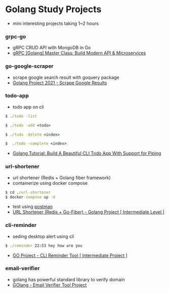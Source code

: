 # Golang Study Projects

- mini interesting projects taking 1~2 hours

### grpc-go

- gRPC CRUD API with MongoDB in Go
- [gRPC [Golang] Master Class: Build Modern API & Microservices](https://www.udemy.com/course/grpc-golang/)

### go-google-scraper

- scrape google search result with goquery package
- [Golang Project 2021 - Scrape Google Results](https://www.youtube.com/watch?v=1YPPzaApyJE&t=3s)

### todo-app

- todo app on cli

```cmd
$ ./todo -list
```

```cmd
$ ./todo -add <todo>
```

```cmd
$ ./todo -delete <index>
```

```cmd
$  ./todo -complete <index>
```

- [Golang Tutorial: Build A Beautiful CLI Todo App With Support for Piping](https://youtu.be/j1CXoOQXbco)

### url-shortener

- url shortener (Redis + Golang fiber framework)
- containerize using docker compose

```cmd
$ cd ./url-shortener
$ docker-compose up -d
```

- test using [postman](https://www.postman.com/)
- [URL Shortener (Redis + Go-Fiber) - Golang Project [ Intermediate Level ]](https://youtu.be/edCnzelVRlc)

### cli-reminder

- seding desktop alert using cli

```cmd
$ ./reminder 22:53 hey how are you
```

- [GO Project - CLI Reminder Tool [ Intermediate Project ]](https://youtu.be/HnNT6MnRlFM)

### email-verifier

- golang has powerful standard library to verify domain
- [GOlang - Email Verifier Tool Project](https://youtu.be/9E4UEsWpYvM?list=PL5dTjWUk_cPYztKD7WxVFluHvpBNM28N9)
